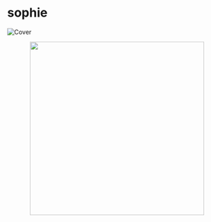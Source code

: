 # sophie
![Cover](https://github.com/sophiearnou/sophie-Arnou/fond.jpg)
<p align = "center">
  <img src = "https://github.com/sophiearnou/sophie-Arnou/fond.jpg" width = 400>
</p>
